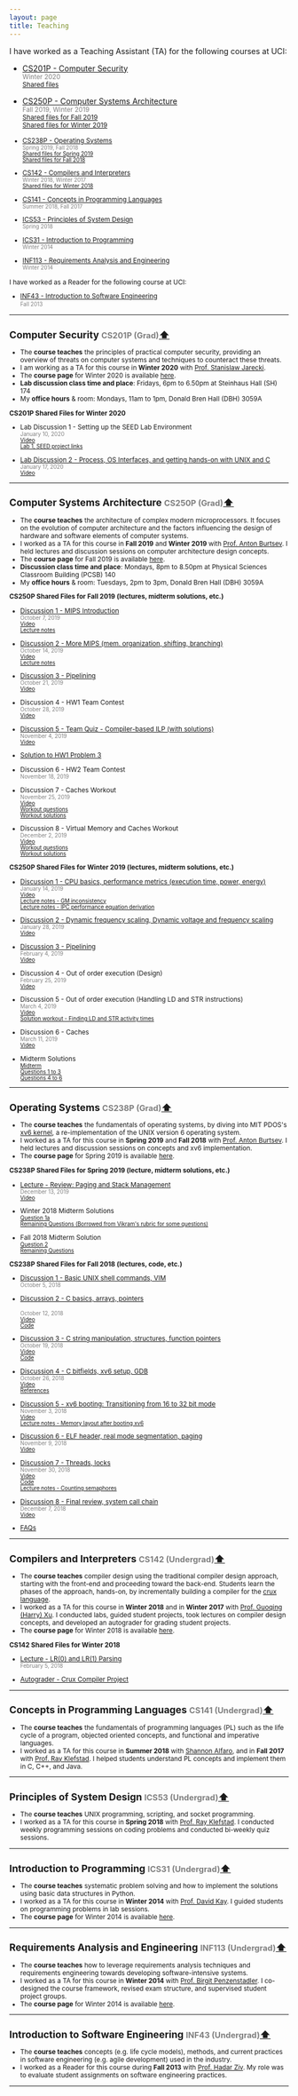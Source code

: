 ```yaml
---
layout: page
title: Teaching
---
```

I have worked as a Teaching Assistant (TA) for the following courses at UCI:

- [CS201P - Computer Security](#cs201p)  
<small><font color="gray">Winter 2020</font></small> 
<br><small>[Shared files](#cs201p-winter20-files)</small>

- [CS250P - Computer Systems Architecture](#cs250p)  
<small><font color="gray">Fall 2019, Winter 2019</font></small> 
<br><small>[Shared files for Fall 2019](#cs250p-fall19-files)</small>
<br><small>[Shared files for Winter 2019](#cs250p-winter19-files)

- [CS238P - Operating Systems](#cs238p)  
<small><font color="gray">Spring 2019, Fall 2018</font></small> 
<br><small>[Shared files for Spring 2019](#cs238p-spring19-files)</small>
<br><small>[Shared files for Fall 2018](#cs238p-fall18-files)</small>

- [CS142 - Compilers and Interpreters](#cs142)  
<small><font color="gray">Winter 2018, Winter 2017</font></small> 
<br><small>[Shared files for Winter 2018](#cs142-winter18-files)</small>

- [CS141 - Concepts in Programming Languages](#cs141)  
<small><font color="gray">Summer 2018, Fall 2017</font></small> 

- [ICS53 - Principles of System Design](#ics53)  
<small><font color="gray">Spring 2018</font></small> 

- [ICS31 - Introduction to Programming](#ics31)  
<small><font color="gray">Winter 2014</font></small> 

- [INF113 - Requirements Analysis and Engineering](#inf113)  
<small><font color="gray">Winter 2014</font></small> 

I have worked as a Reader for the following course at UCI:
- [INF43 - Introduction to Software Engineering](#inf43)  
<small><font color="gray">Fall 2013</font></small> 

____________

## <a name="cs201p"></a>Computer Security <font color="gray" family="JuneBug"><small>CS201P (Grad)</small></font><a href="#top">⬆</a>  

- The **course teaches** the principles of practical computer security,
  providing an overview of threats on computer systems and techniques to counteract these threats. 
- I am working as a TA for this course in **Winter 2020** with [Prof. Stanislaw Jarecki](https://www.ics.uci.edu/~stasio/).
- The **course page** for Winter 2020 is available [here](https://sites.google.com/view/ucicompsci201p/home).
- **Lab discussion class time and place**: Fridays, 6pm to 6.50pm at Steinhaus Hall (SH) 174
- My **office hours** & room: Mondays, 11am to 1pm, Donald Bren Hall (DBH) 3059A 

<a name="cs201p-winter20-files"></a>**CS201P Shared Files for Winter 2020**

- Lab Discussion 1 - Setting up the SEED Lab Environment 
<br><small><font color="gray">January 10, 2020</font></small> 
<br><small>[Video](https://uci.yuja.com/V/Video?v=653337&a=1957587991)</small>
<br><small>[Lab 1, SEED project links](../documents/teaching/uci/cs201p/winter2020/lab-discussions/lab-discussion01-seed-lab-setup.pdf)</small>

- [Lab Discussion 2 - Process, OS Interfaces, and getting hands-on with UNIX and C](../documents/teaching/uci/cs201p/winter2020/lab-discussions/lab-disc-2-process-os-interfaces-unix-c.pdf)
<br><small><font color="gray">January 17, 2020</font></small> 
<br><small>[Video](https://uci.yuja.com/V/Video?v=659537&a=995290548)</small>

____________

## <a name="cs250p"></a>Computer Systems Architecture <font color="gray" family="JuneBug"><small>CS250P (Grad)</small></font><a href="#top">⬆</a>  

- The **course teaches** the architecture of complex modern microprocessors. It focuses on the evolution of computer architecture and the factors influencing the design of hardware and software elements of computer systems. 
- I worked as a TA for this course in **Fall 2019** and **Winter 2019** with [Prof. Anton Burtsev](https://www.ics.uci.edu/~aburtsev/). I held lectures and discussion sessions on computer architecture design concepts.
- The **course page** for Fall 2019 is available [here](https://www.ics.uci.edu/~aburtsev/250P/index.html).
- **Discussion class time and place**: Mondays, 8pm to 8.50pm at Physical Sciences Classroom Building (PCSB) 140
- My **office hours** & room: Tuesdays, 2pm to 3pm, Donald Bren Hall (DBH) 3059A 

<a name="cs250p-fall19-files"></a>**CS250P Shared Files for Fall 2019 (lectures, midterm solutions, etc.)**

- [Discussion 1 - MIPS Introduction](../documents/teaching/uci/cs250p/fall2019/discussions/discussion01-mips-intro.pdf) 
<br><small><font color="gray">October 7, 2019</font></small> 
<br><small>[Video](https://uci.yuja.com/V/Video?v=503521&a=102598196)</small>
<br><small>[Lecture notes](../documents/teaching/uci/cs250p/fall2019/discussions/discussion01-mips-intro-notes.pdf)</small>

- [Discussion 2 - More MIPS (mem. organization, shifting, branching)](../documents/teaching/uci/cs250p/fall2019/discussions/discussion02-more-mips.pdf) 
<br><small><font color="gray">October 14, 2019</font></small> 
<br><small>[Video](https://uci.yuja.com/V/Video?v=509537&a=764174958)</small>
<br><small>[Lecture notes](../documents/teaching/uci/cs250p/fall2019/discussions/discussion02-more-mips-notes.pdf)</small>

- [Discussion 3 - Pipelining](../documents/teaching/uci/cs250p/fall2019/discussions/discussion03-pipelining.pdf) 
<br><small><font color="gray">October 21, 2019</font></small> 
<br><small>[Video](https://uci.yuja.com/V/Video?v=516078&a=906737907)</small>

- Discussion 4 - HW1 Team Contest
<br><small><font color="gray">October 28, 2019</font></small> 
<br><small>[Video](https://uci.yuja.com/V/Video?v=525472&a=2044534544)</small>

- [Discussion 5 - Team Quiz - Compiler-based ILP (with solutions)](../documents/teaching/uci/cs250p/fall2019/discussions/discussion05-teamquiz-compiler-based-ilp.pdf) 
<br><small><font color="gray">November 4, 2019</font></small> 
<br><small>[Video](https://uci.yuja.com/V/Video?v=531822&a=902935491)</small>

- [Solution to HW1 Problem 3](../documents/teaching/uci/cs250p/fall2019/solutions/cs250p-fall19-hw1-problem-3.pdf)

- Discussion 6 - HW2 Team Contest
<br><small><font color="gray">November 18, 2019</font></small> 

- Discussion 7 - Caches Workout
<br><small><font color="gray">November 25, 2019</font></small> 
<br><small>[Video](https://uci.yuja.com/V/Video?v=550302&a=140106279)</small>
<br><small>[Workout questions](../documents/teaching/uci/cs250p/fall2019/discussions/discussion07-caches-workout-questions.pdf)</small>
<br><small>[Workout solutions](../documents/teaching/uci/cs250p/fall2019/discussions/discussion07-caches-workout-solns.pdf)</small>

- Discussion 8 - Virtual Memory and Caches Workout
<br><small><font color="gray">December 2, 2019</font></small> 
<br><small>[Video](https://uci.yuja.com/V/Video?v=553397&a=1701996347)</small>
<br><small>[Workout questions](../documents/teaching/uci/cs250p/fall2019/discussions/discussion08-workout-questions.pdf)</small>
<br><small>[Workout solutions](../documents/teaching/uci/cs250p/fall2019/discussions/discussion08-workout-solutions.pdf)</small>

<a name="cs250p-winter19-files"></a>**CS250P Shared Files for Winter 2019 (lectures, midterm solutions, etc.)**

- [Discussion 1 - CPU basics, performance metrics (execution time, power, energy)](../documents/teaching/uci/cs250p/winter2019/discussions/discussion01-cpu-basics-performance.pdf) 
<br><small><font color="gray">January 14, 2019</font></small> 
<br><small>[Video](https://uci.yuja.com/V/Video?v=292047&node=1391687&a=619844670&autoplay=1)</small>
<br><small>[Lecture notes - GM inconsistency](../documents/teaching/uci/cs250p/winter2019/discussions/discussion01/discussion01-gm-inconsistency.jpg)</small>
<br><small>[Lecture notes - IPC performance equation derivation](../documents/teaching/uci/cs250p/winter2019/discussions/discussion01/discussion01-ipc-perf-equation.jpg)</small>

- [Discussion 2 - Dynamic frequency scaling, Dynamic voltage and frequency scaling](../documents/teaching/uci/cs250p/winter2019/discussions/discussion02-dfs-dvfs.pdf) 
<br><small><font color="gray">January 28, 2019</font></small> 
<br><small>[Video](https://uci.yuja.com/V/Video?v=303606&node=1471805&a=1085203200&autoplay=1)</small>

- [Discussion 3 - Pipelining](../documents/teaching/uci/cs250p/winter2019/discussions/discussion03-pipelining.pdf) 
<br><small><font color="gray">February 4, 2019</font></small> 
<br><small>[Video](https://uci.yuja.com/V/Video?v=308594&node=1505180&a=960561786&autoplay=1)</small>

- Discussion 4 - Out of order execution (Design) 
<br><small><font color="gray">February 25, 2019</font></small> 
<br><small>[Video](https://uci.yuja.com/V/Video?v=320977&node=1570222&a=1012282312&autoplay=1)</small>

- Discussion 5 - Out of order execution (Handling LD and STR instructions)
<br><small><font color="gray">March 4, 2019</font></small> 
<br><small>[Video](https://uci.yuja.com/V/Video?v=324182&node=1584208&a=209613252&autoplay=1)</small>
<br><small>[Solution workout - Finding LD and STR activity times](../documents/teaching/uci/cs250p/winter2019/discussions/discussion05-ooo-ldstr-prob.pdf)</small>

- Discussion 6 - Caches 
<br><small><font color="gray">March 11, 2019</font></small> 
<br><small>[Video](https://uci.yuja.com/V/Video?v=327114&node=1595895&a=831184556&autoplay=1)</small>

- Midterm Solutions
<br><small>[Midterm](../documents/teaching/uci/cs250p/winter2019/midterm-solutions/cs250-midterm-winter19.pdf)</small>
<br><small>[Questions 1 to 3](../documents/teaching/uci/cs250p/winter2019/midterm-solutions/solutions-midterm-qs-1-to-3.txt)</small>
<br><small>[Questions 4 to 6](../documents/teaching/uci/cs250p/winter2019/midterm-solutions/solutions-midterm-qs-4-to-6.pdf)</small>


____________
## <a name="cs238p"></a>Operating Systems <font color="gray" family="JuneBug"><small>CS238P (Grad)</small></font><a href="#top">⬆</a>  

- The **course teaches** the fundamentals of operating systems, by diving into MIT PDOS's [xv6 kernel](https://pdos.csail.mit.edu/6.828/2018/xv6.html), a re-implementation of the UNIX version 6 operating system.
- I worked as a TA for this course in **Spring 2019** and **Fall 2018** with [Prof. Anton Burtsev](https://www.ics.uci.edu/~aburtsev/). I held lectures and discussion sessions on concepts and xv6 implementation.
- The **course page** for Spring 2019 is available [here](https://www.ics.uci.edu/~aburtsev/238P/index.html).

<a name="cs238p-spring19-files"></a>**CS238P Shared Files for Spring 2019 (lecture, midterm solutions, etc.)**

- [Lecture - Review: Paging and Stack Management](../documents/teaching/uci/cs238p/spring2019/lecture-01-topics-review.pdf)
<br><small><font color="gray">December 13, 2019</font></small> 
<br><small>[Video](https://uci.yuja.com/V/Video?v=408342&node=1775009&a=714649601&autoplay=1)</small>

- Winter 2018 Midterm Solutions
<br><small>[Question 1a](../documents/teaching/uci/cs238p/spring2019/cs238p-winter18-midterm-sol-q1.pdf)</small>
<br><small>[Remaining Questions (Borrowed from Vikram's rubric for some questions) ](../documents/teaching/uci/cs238p/spring2019/midterm-winter18.pdf) </small>

- Fall 2018 Midterm Solution
<br><small>[Question 2](../documents/teaching/uci/cs238p/spring2019/cs238p-fall18-midterm-sol-q2.pdf)</small>
<br><small>[Remaining Questions](../documents/teaching/uci/cs238p/spring2019/midterm-fall18.pdf)</small>


<a name="cs238p-fall18-files"></a>**CS238P Shared Files for Fall 2018 (lectures, code, etc.)**

- [Discussion 1 - Basic UNIX shell commands, VIM](../documents/teaching/uci/cs238p/fall2018/discussions/discussion01-shell-vim.pdf)
<br><small><font color="gray">October 5, 2018</font></small> 

- [Discussion 2 - C basics, arrays, pointers](../documents/teaching/uci/cs238p/fall2018/discussions/discussion02-c-basics-ptrs.pdf)		
<br><small><font color="gray">October 12, 2018</font></small> 
<br><small>[Video](https://uci.yuja.com/V/Video?v=240411&node=1072078&a=65016006&autoplay=1)</small>
<br><small>[Code](https://github.com/AftabHussain/aftabhussain.github.io/tree/master/documents/teaching/uci/cs238p/fall2018/discussions/discussion02-c-basics-ptrs-code)</small>

- [Discussion 3 - C string manipulation, structures, function pointers](../documents/teaching/uci/cs238p/fall2018/discussions/discussion03-c-strings-structs-fps.pdf) 
<br><small><font color="gray">October 19, 2018</font></small> 
<br><small>[Video](https://uci.yuja.com/V/Video?v=243526&node=1086536&a=2084311206&autoplay=1)</small>
<br><small>[Code](https://github.com/AftabHussain/aftabhussain.github.io/tree/master/documents/teaching/uci/cs238p/fall2018/discussions/discussion03-c-strings-structs-fps-code)</small>

- [Discussion 4 - C bitfields, xv6 setup, GDB](../documents/teaching/uci/cs238p/fall2018/discussions/discussion04-c-bitfields-xv6-setup-gdb.pdf) 
<br><small><font color="gray">October 26, 2018</font></small> 
<br><small>[Video](https://uci.yuja.com/V/Video?v=247835&node=1100321&a=1620216767&autoplay=1)</small>
<br><small>[References](../documents/teaching/uci/cs238p/fall2018/discussions/discussion04-c-bitfields-xv6-setup-gdb/resources.txt)</small>

- [Discussion 5 - xv6 booting: Transitioning from 16 to 32 bit mode](../documents/teaching/uci/cs238p/fall2018/discussions/discussion05-xv6-boot-16-to-32-bit-mode.pdf) 
<br><small><font color="gray">November 3, 2018</font></small> 
<br><small>[Video](https://uci.yuja.com/V/Video?v=255600&node=1137599&a=1045716679&autoplay=1)</small>
<br><small>[Lecture notes - Memory layout after booting xv6](../documents/teaching/uci/cs238p/fall2018/discussions/discussion05-xv6-memory-layout-after-boot.pdf)</small>

- [Discussion 6 - ELF header, real mode segmentation, paging](../documents/teaching/uci/cs238p/fall2018/discussions/discussion06-elf-real-mode-seg-paging.pdf) 
<br><small><font color="gray">November 9, 2018</font></small> 
<br><small>[Video](https://uci.yuja.com/V/Video?v=254197&node=1132959&a=791908170&autoplay=1)</small>

- [Discussion 7 - Threads, locks](../documents/teaching/uci/cs238p/fall2018/discussions/discussion07-threads-locks.pdf)
<br><small><font color="gray">November 30, 2018</font></small> 
<br><small>[Video](https://uci.yuja.com/V/Video?v=262901&node=1253106&a=409160793&autoplay=1)</small>
<br><small>[Code](https://github.com/AftabHussain/aftabhussain.github.io/blob/master/documents/teaching/uci/cs238p/fall2018/discussions/discussion07-threads-locks-code/snippets.c)</small>
<br><small>[Lecture notes - Counting semaphores](../documents/teaching/uci/cs238p/fall2018/discussions/discussion07-counting-semaphores.pdf)</small>

- [Discussion 8 - Final review, system call chain](../documents/teaching/uci/cs238p/fall2018/discussions/discussion08-final-review-syscall-chain.pdf) 
<br><small><font color="gray">December 7, 2018</font></small> 
<br><small>[Video](https://uci.yuja.com/V/Video?v=267950&node=1278903&a=150909503&autoplay=1)</small>

- [FAQs](https://github.com/AftabHussain/aftabhussain.github.io/tree/master/documents/teaching/uci/cs238p/fall2018/faqs)

____________

## <a name="cs142"></a>Compilers and Interpreters <font color="gray"><small>CS142 (Undergrad)</small></font><a href="#top">⬆</a>  

- The **course teaches** compiler design using the traditional compiler design approach, starting with the front-end and proceeding toward the back-end. Students learn the phases of the approach, hands-on, by incrementally building a compiler for the [crux language](http://cruxlang.org/).  
- I worked as a TA for this course in **Winter 2018** and in **Winter 2017**  with [Prof. Guoqing (Harry) Xu](http://web.cs.ucla.edu/~harryxu/). I conducted labs, guided student projects, took lectures on compiler design concepts, and developed an autograder for grading student projects.
- The **course page** for Winter 2018 is available [here](http://web.cs.ucla.edu/~harryxu/courses/142/CourseReference.html).

<a name="cs142-winter18-files"></a>**CS142 Shared Files for Winter 2018**

- [Lecture - LR(0) and LR(1) Parsing](../documents/teaching/uci/cs142/winter2018/handles-lr-bottom-up-parsing.pdf)
<br><small><font color="gray">February 5, 2018</font></small> 

- [Autograder - Crux Compiler Project](https://github.com/AftabHussain/CS142-Compilers-AutoGrader)


____________

## <a name="cs141"></a>Concepts in Programming Languages <font color="gray"><small>CS141 (Undergrad)</small></font><a href="#top">⬆</a>  

- The **course teaches** the fundamentals of programming languages (PL) such as the life cycle of a program, objected oriented concepts, and functional and imperative languages.
- I worked as a TA for this course in **Summer 2018** with [Shannon
  Alfaro](https://www.ics.uci.edu/faculty/profiles/view_faculty.php?ucinetid=alfaro),
and in **Fall 2017** with [Prof. Ray
Klefstad](https://www.ics.uci.edu/~klefstad/). I helped students understand PL
concepts and implement them in C, C++, and Java. 

____________

## <a name="ics53"></a>Principles of System Design <font color="gray"><small>ICS53 (Undergrad)</small></font><a href="#top">⬆</a>  

- The **course teaches** UNIX programming, scripting, and socket programming. 
- I worked as a TA for this course in **Spring 2018** with [Prof. Ray Klefstad](https://www.ics.uci.edu/~klefstad/). I conducted weekly programming sessions on coding problems and conducted bi-weekly quiz sessions. 


____________

## <a name="ics31"></a>Introduction to Programming <font color="gray"><small>ICS31 (Undergrad)</small></font><a href="#top">⬆</a>  

-  The **course teaches** systematic problem solving and how to implement the solutions using basic data structures in Python. 
-  I worked as a TA for this course in **Winter 2014** with [Prof. David Kay](https://www.ics.uci.edu/~kay/). I guided students on programming problems in lab sessions.
- The **course page** for Winter 2014 is available [here](https://www.ics.uci.edu/~kay/courses/31/w14.html).

____________

## <a name="inf113"></a>Requirements Analysis and Engineering <font color="gray"><small>INF113 (Undergrad)</small></font><a href="#top">⬆</a>  

- The **course teaches** how to leverage requirements analysis techniques and requirements engineering towards developing software-intensive systems.  
- I worked as a TA for this course in **Winter 2014** with [Prof. Birgit Penzenstadler](http://birgit.penzenstadler.de/). I co-designed the course framework, revised exam structure, and supervised student project groups.
- The **course page** for Winter 2014 is available [here](https://eee.uci.edu/14w/37030).



____________

## <a name="inf43"></a>Introduction to Software Engineering <font color="gray"><small>INF43 (Undergrad)</small></font><a href="#top">⬆</a>  

-  The **course teaches** concepts (e.g. life cycle models), methods, and current practices in software engineering (e.g. agile development) used in the industry. 
- I worked as a Reader for this course during **Fall 2013** with [Prof. Hadar Ziv](https://www.informatics.uci.edu/explore/faculty-profiles/hadar-ziv/). My role was to evaluate student assignments on software engineering practices. <br>

____________
